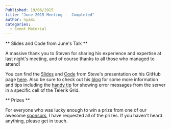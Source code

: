 ```yaml
---
Published: 19/06/2015
title: "June 2015 Meeting -  Completed"
author: nyami
categories:
  - Event Material
---
```



** Slides and Code from June's Talk **

A massive thank you to Steven for sharing his experience and expertise at last night's meeting, and of course thanks to all those who managed to attend!

You can find the [Slides][slides] and [Code][steve_github] from Steve's presentation on his GitHub page [here][steve_github].  Also be sure to check out his [blog][blog] for some more information and tips including the [handy tip][griderror] for showing error messages from the server in a specific cell of the Telerik Grid.

** Prizes **

For everyone who was lucky enough to win a prize from one of our awesome [sponsors][sponsors_page], I have requested all of the prizes.  If you haven't heard anything, please get in touch.

[sponsors_page]: http://www.aberdeendevelopers.co.uk/sponsors/
[steve_github]: https://github.com/CodeBeastie/Presentation/
[slides]: https://github.com/CodeBeastie/Presentation/blob/master/Slides.pdf
[blog]: http://blog.codebeastie.com/
[griderror]: http://blog.codebeastie.com/kendo-grid-error-handling/

